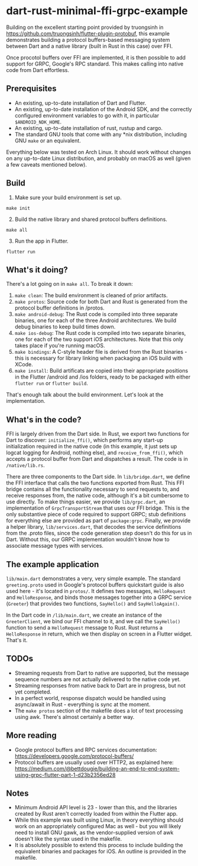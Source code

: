 # dart-rust-minimal-ffi-grpc-example

Building on the excellent starting point provided by truongsinh in
https://github.com/truongsinh/flutter-plugin-protobuf,
this example demonstrates building a protocol buffers-based messaging
system between Dart and a native library (built in Rust in this case)
over FFI.

Once procotol buffers over FFI are implemented, it is then possible to add
support for GRPC, Google's RPC standard. This makes calling into native code
from Dart effortless. 

## Prerequisites

* An existing, up-to-date installation of Dart and Flutter.
* An existing, up-to-date installation of the Android SDK, and the correctly configured environment variables to go with it, in particular `$ANDROID_NDK_HOME`.
* An existing, up-to-date installation of rust, rustup and cargo.
* The standard GNU tools that come with any *nix distribution, including GNU `make` or an equivalent.

Everything below was tested on Arch Linux. It should work without changes on any
up-to-date Linux distribution, and probably on macOS as well (given a few caveats
mentioned below).

## Build

1. Make sure your build environment is set up.

~~~
make init
~~~

2. Build the native library and shared protocol buffers definitions.

~~~
make all
~~~

3. Run the app in Flutter.

~~~
flutter run
~~~

## What's it doing?

There's a lot going on in `make all`. To break it down:

1. `make clean`: The build environment is cleaned of prior artifacts.
2. `make protos`: Source code for both Dart and Rust is generated from the protocol buffer definitions in /protos.
3. `make android-debug`: The Rust code is compiled into three separate binaries, one for each of the three Android architectures. We build debug binaries to keep build times down.
4. `make ios-debug`: The Rust code is compiled into two separate binaries, one for each of the two support iOS architectures. Note that this only takes place if you're running macOS.
5. `make bindings`: A C-style header file is derived from the Rust binaries - this is necessary for library linking when packaging an iOS build with XCode.
6. `make install`: Build artificats are copied into their appropriate positions in the Flutter /android and /ios folders, ready to be packaged with either `flutter run` or `flutter build`. 

That's enough talk about the build environment. Let's look at the implementation.

## What's in the code?

FFI is largely driven from the Dart side. In Rust, we export two functions for
Dart to discover: `initialize_ffi()`, which performs any start-up initialization required
in the native code (in this example, it just sets up logcat logging for Android,
nothing else), and `receive_from_ffi()`, which accepts a protocol buffer from Dart
and dispatches a result. The code is in `/native/lib.rs`.

There are three components to the Dart side. In `lib/bridge.dart`, we define the
FFI interface that calls the two functions exported from Rust. This FFI bridge contains
all the functionality necessary to send requests to, and receive responses from,
the native code, although it's a bit cumbersome to use directly. To make things easier,
we provide `lib/grpc.dart`, an implementation of `GrpcTransportStream` that uses
our FFI bridge. This is the only substantive piece of code required to support GRPC;
stub definitions for everything else are provided as part of `package:grpc`. Finally,
we provide a helper library, `lib/services.dart`, that decodes the service definitions
from the .proto files, since the code generation step doesn't do this for us in Dart.
Without this, our GRPC implementation wouldn't know how to associate message types with services. 

## The example application

`lib/main.dart` demonstrates a very, very simple example. The standard `greeting.proto`
used in Google's protocol buffers quickstart guide is also used here - it's located in `protos/`.
It defines two messages, `HelloRequest` and `HelloResponse`, and binds those messages together into a
GRPC service (`Greeter`) that provides two functions, `SayHello()` and `SayHelloAgain()`.

In the Dart code in `/lib/main.dart`, we create an instance of the `GreeterClient`,
we bind our FFI channel to it, and we call the `SayHello()` function to send a
`HelloRequest` message to Rust. Rust returns a `HelloResponse` in return, which we then
display on screen in a Flutter widget. That's it. 

## TODOs

* Streaming requests from Dart to native are supported, but the message sequence numbers are not actually delivered to the native code yet.
* Streaming responses from native back to Dart are in progress, but not yet completed.
* In a perfect world, response dispatch would be handled using async/await in Rust - everything is sync at the moment.
* The `make protos` section of the makefile does a lot of text processing using awk. There's almost certainly a better way. 

## More reading

* Google protocol buffers and RPC services documentation: https://developers.google.com/protocol-buffers/
* Protocol buffers are usually used over HTTP2, as explained here: https://medium.com/@bettdougie/building-an-end-to-end-system-using-grpc-flutter-part-1-d23b2356ed28

## Notes

* Minimum Android API level is 23 - lower than this, and the libraries created by Rust aren't correctly loaded from within the Flutter app. 
* While this example was built using Linux, in theory everything should work on an appropriately configured Mac as well - but you will likely need to install GNU gawk, as the vendor-supplied version of awk doesn't like the syntax used in the makefile.
* It is absolutely possible to extend this process to include building the equivalent binaries and packages for iOS. An outline is provided in the makefile. 
 
